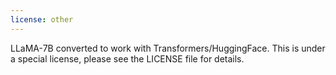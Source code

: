 ```yaml
---
license: other
---
```


LLaMA-7B converted to work with Transformers/HuggingFace. This is under a special license, please see the LICENSE file for details.
